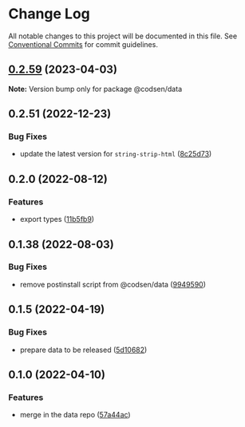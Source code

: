 # Change Log

All notable changes to this project will be documented in this file.
See [Conventional Commits](https://conventionalcommits.org) for commit guidelines.

## [0.2.59](https://github.com/codsen/codsen/compare/@codsen/data@0.2.58...@codsen/data@0.2.59) (2023-04-03)

**Note:** Version bump only for package @codsen/data

## 0.2.51 (2022-12-23)

### Bug Fixes

- update the latest version for `string-strip-html` ([8c25d73](https://github.com/codsen/codsen/commit/8c25d7349ed324303257af576d6d3574318b8d14))

## 0.2.0 (2022-08-12)

### Features

- export types ([11b5fb9](https://github.com/codsen/codsen/commit/11b5fb936ce20e0a77c3a09806773e1cd7695c50))

## 0.1.38 (2022-08-03)

### Bug Fixes

- remove postinstall script from @codsen/data ([9949590](https://github.com/codsen/codsen/commit/9949590e8340aa56d1dc53eea6ed0f17dee9471a))

## 0.1.5 (2022-04-19)

### Bug Fixes

- prepare data to be released ([5d10682](https://github.com/codsen/codsen/commit/5d10682e98c9ee2886d94aef07a2bf49c25cc88c))

## 0.1.0 (2022-04-10)

### Features

- merge in the data repo ([57a44ac](https://github.com/codsen/codsen/commit/57a44ac66032ff716529472d68f6522db4a59273))
